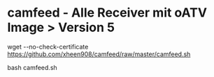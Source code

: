 # camfeed - Alle Receiver mit oATV Image > Version 5 


wget --no-check-certificate https://github.com/xheen908/camfeed/raw/master/camfeed.sh

bash camfeed.sh
